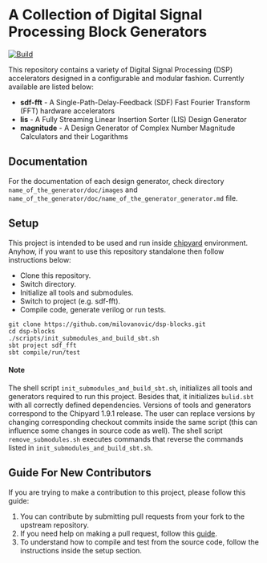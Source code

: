 # A Collection of Digital Signal Processing Block Generators

[![Build](https://github.com/ucb-bar/dsp-blocks/actions/workflows/test.yml/badge.svg)](https://github.com/ucb-bar/dsp-blocks/actions/workflows/test.yml)

This repository contains a variety of Digital Signal Processing (DSP) accelerators designed in a configurable and modular fashion. Currently available are listed below:

 * **sdf-fft** - A Single-Path-Delay-Feedback (SDF) Fast Fourier Transform (FFT) hardware accelerators
 * **lis** - A Fully Streaming Linear Insertion Sorter (LIS) Design Generator
 * **magnitude** - A Design Generator of Complex Number Magnitude Calculators and their Logarithms
 ## Documentation

For the documentation of each design generator, check directory `name_of_the_generator/doc/images` and  `name_of_the_generator/doc/name_of_the_generator_generator.md` file.

 ## Setup

This project is intended to be used and run inside [chipyard](https://github.com/ucb-bar/chipyard) environment.  Anyhow, if you want to use this repository standalone then follow instructions below:

* Clone this repository.
* Switch directory.
* Initialize all tools and submodules.
* Switch to project (e.g. sdf-fft).
* Compile code, generate verilog or run tests.

```
git clone https://github.com/milovanovic/dsp-blocks.git
cd dsp-blocks
./scripts/init_submodules_and_build_sbt.sh
sbt project sdf_fft
sbt compile/run/test
```
#### Note

The shell script `init_submodules_and_build_sbt.sh`, initializes all tools and generators required to run this project. Besides that, it initializes `bulid.sbt` with all correctly defined dependencies. Versions of tools and generators correspond to the Chipyard 1.9.1 release. The user can replace versions by changing corresponding checkout commits inside the same script (this can influence some changes in source code as well). The shell script `remove_submodules.sh` executes commands that reverse the commands listed in `init_submodules_and_build_sbt.sh`.

## Guide For New Contributors

If you are trying to make a contribution to this project, please follow this guide:
1.  You can contribute by submitting pull requests from your fork to the upstream repository.
2.  If you need help on making a pull request, follow this [guide](https://docs.github.com/en/github/collaborating-with-pull-requests/proposing-changes-to-your-work-with-pull-requests/about-pull-requests).
3.  To understand how to compile and test from the source code, follow the instructions inside the setup section.
